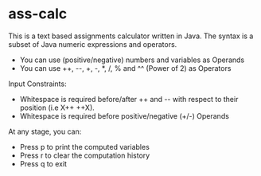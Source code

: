# ass-calc

This is a text based assignments calculator written in Java.
The syntax is a subset of Java numeric expressions and operators. 

- You can use (positive/negative) numbers and variables as Operands
- You can use ++, --, +, -, *, /, % and ^^ (Power of 2) as Operators

Input Constraints:
- Whitespace is required before/after ++ and -- with respect to their position (i.e X++ ++X).
- Whitespace is required before positive/negative (+/-) Operands

At any stage, you can:
- Press p to print the computed variables
- Press r to clear the computation history
- Press q to exit
